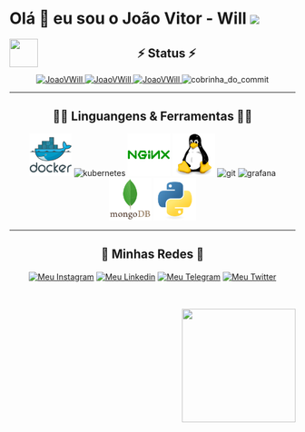    <b><h1>Olá 👋 eu sou o João Vitor - Will <img src="https://github.com/JoaoVWill/JoaoVWill/blob/main/Emojis/Hello.png?raw=true" width="50"></b></h1>
   <p><img src="https://media.giphy.com/media/bGgsc5mWoryfgKBx1u/giphy.gif" align="left" width="50" height="50"></p>

<h2 align="center"><b>⚡ Status ⚡</b></h2>
<div align="center">
   <a href="https://github.com/JoaoVWill" title="Status JoaoVWill">
      <img width="400" src="https://github-readme-streak-stats.herokuapp.com/?user=JoaoVWill&theme=radical&border_radius=20px&hide_border=true" alt="JoaoVWill" />
      <img width="400" src="https://github-readme-stats.vercel.app/api?username=JoaoVWill&show_icons=true&theme=radical&border_radius=20px&border_color=61dafb&hide_border=true" alt="JoaoVWill" />
      <img width="400" src="https://github-readme-stats.vercel.app/api/top-langs/?username=JoaoVWill&show_icons=true&theme=radical&border_radius=20px&border_color=61dafb&hide_border=true" alt="JoaoVWill" />
   </a>
<img title="cobrinha_do_commit" src="https://github.com/JoaoVWill/JoaoVWill/blob/output/github-contribution-grid-snake.svg">
</div>

<hr>

<h2 align="center"><b>👨‍💻 Linguangens & Ferramentas 👨‍💻</b></h2>

<div align="center">

   <img src="https://raw.githubusercontent.com/devicons/devicon/master/icons/docker/docker-original-wordmark.svg" alt="docker" width="75" height="75" title="Docker" target="_blank">
   <img src="https://www.vectorlogo.zone/logos/kubernetes/kubernetes-icon.svg" alt="kubernetes" width="75" height="75" title="Kubernetes" target="_blank">
   <img src="https://raw.githubusercontent.com/devicons/devicon/master/icons/nginx/nginx-original.svg" alt="nginx" width="75" height="75" title="Nginx" target="_blank">
   <img src="https://raw.githubusercontent.com/devicons/devicon/master/icons/linux/linux-original.svg" alt="linux" width="75" height="75" title="Linux" target="_blank">
   <img src="https://www.vectorlogo.zone/logos/git-scm/git-scm-icon.svg" alt="git" width="75" height="75" title="Git" target="_blank">
   <img src="https://www.vectorlogo.zone/logos/grafana/grafana-icon.svg" alt="grafana" width="75" height="75" title="Grafana" target="_blank"> 
   <img src="https://raw.githubusercontent.com/devicons/devicon/master/icons/mongodb/mongodb-original-wordmark.svg" alt="mongodb" width="75" height="75" title="MongoDB" target="_blank">
   <img src="https://raw.githubusercontent.com/devicons/devicon/master/icons/python/python-original.svg" alt="python" width="75" height="75" title="Python" target="_blank">
</div>

<hr>

<h2 align="center"><b> 📱 Minhas Redes 📱 </b></h2>

<div align="center">
   <a href="https://www.instagram.com/_ojoaozinhowill_/" target="blank"><img align="center" src="https://img.shields.io/badge/Instagram-E4405F?style=for-the-badge&logo=instagram&logoColor=white" title="Meu Instagram" /></a>
   <a href="https://www.linkedin.com/in/joao-vitor-de-souza/" target="blank"><img align="center" src="https://img.shields.io/badge/LinkedIn-0077B5?style=for-the-badge&logo=linkedin&logoColor=white" title="Meu Linkedin" /></a>
   <a href="https://t.me/joao_will" target="blank"><img align="center" src="https://img.shields.io/badge/Telegram-2CA5E0?style=for-the-badge&logo=telegram&logoColor=white" title="Meu Telegram" /></a>
   <a href="https://twitter.com/TheBigLittleWil" target="blank"><img align="center" src="https://img.shields.io/badge/Twitter-1DA1F2?style=for-the-badge&logo=twitter&logoColor=white" title="Meu Twitter" /></a>
</div>

<br><br>
   <img align="right" width="200" height="200" style="" src="https://github.com/JoaoVWill/JoaoVWill/blob/main/Emojis/Readme.png?raw=true">
  <!-- 
  
  Para Futuras Informações
   
   <img align="center" alt="Jv-Debian" height="50" width="50" src="https://cdn.jsdelivr.net/gh/devicons/devicon/icons/debian/debian-plain.svg">
   <img align="center" alt="Jv-Linux" height="50" width="50" src="https://cdn.jsdelivr.net/gh/devicons/devicon/icons/linux/linux-original.svg">
   <img align="center" alt="Jv-Amazon" height="50" width="50" src="https://cdn.jsdelivr.net/gh/devicons/devicon/icons/amazonwebservices/amazonwebservices-original.svg">
   <img align="center" alt="Jv-Canva" height="50" width="50" src="https://cdn.jsdelivr.net/gh/devicons/devicon/icons/canva/canva-original.svg">
   <img align="center" alt="Jv-Trello" height="70" width="70" src="https://cdn.jsdelivr.net/gh/devicons/devicon/icons/trello/trello-plain-wordmark.svg">  
   <img align="center" alt="Jv-Docker" height="50" width="50" src="https://cdn.jsdelivr.net/gh/devicons/devicon/icons/docker/docker-original-wordmark.svg">
   <img align="center" alt="Jv-GoogleCloud" height="50" width="50" src="https://cdn.jsdelivr.net/gh/devicons/devicon/icons/googlecloud/googlecloud-original.svg">
   <img align="center" alt="Jv-Ubuntu" height="50" width="50" src="https://cdn.jsdelivr.net/gh/devicons/devicon/icons/ubuntu/ubuntu-plain.svg">
   <img align="center" alt="Jv-Kubernetes" height="50" width="50" src="https://cdn.jsdelivr.net/gh/devicons/devicon/icons/kubernetes/kubernetes-plain.svg"> 
   <img align="center" alt="Jv-Azure" height="50" width="50" src="https://cdn.jsdelivr.net/gh/devicons/devicon/icons/azure/azure-original.svg">
   <img align="center" alt="Jv-RedHat" height="50" width="50" src="https://cdn.jsdelivr.net/gh/devicons/devicon/icons/redhat/redhat-plain.svg">
   <img align="center" alt="Jv-Nginx" height="70" width="70" src="https://cdn.jsdelivr.net/gh/devicons/devicon/icons/nginx/nginx-original.svg">
   <img align="center" alt="Jv-GitHub" height="50" width="50" src="https://cdn.jsdelivr.net/gh/devicons/devicon/icons/github/github-original.svg">
  -->